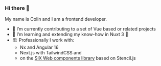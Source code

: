 ### Hi there 👋

My name is Colin and I am a frontend developer.

- 🔭 I’m currently contributing to a set of Vue based or related projects 
- 🌱 I’m learning and extending my know-how in Nuxt 3 💚
- 🏗️ Professionally I work with:
  - Nx and Angular 16 
  - Next.js with TailwindCSS and
  - on the [SIX Web components library](https://github.com/six-group/six-webcomponents) based on Stencil.js 

<!-- - 🌱 I’m currently learning Next.js and React 💙

**cnschwarz/cnschwarz** is a ✨ _special_ ✨ repository because its `README.md` (this file) appears on your GitHub profile.

Here are some ideas to get you started:


- 🌱 I’m currently learning ...
- 👯 I’m looking to collaborate on ...
- 🤔 I’m looking for help with ...
- 💬 Ask me about ...
- 📫 How to reach me: ...
- 😄 Pronouns: ...
- ⚡ Fun fact: ...
-->
